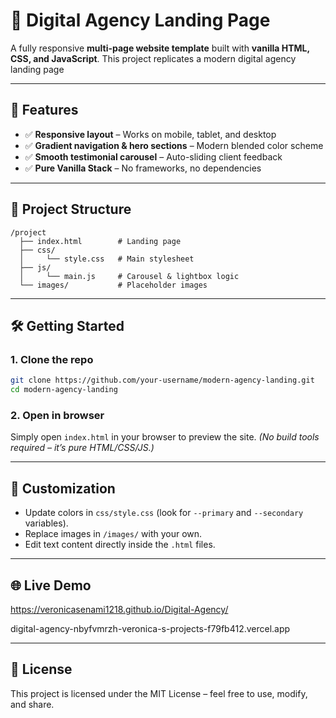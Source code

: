 # 🚀 Digital Agency Landing Page

A fully responsive **multi-page website template** built with **vanilla HTML, CSS, and JavaScript**.
This project replicates a modern digital agency landing page

---

## 📂 Features

* ✅ **Responsive layout** – Works on mobile, tablet, and desktop
* ✅ **Gradient navigation & hero sections** – Modern blended color scheme
* ✅ **Smooth testimonial carousel** – Auto-sliding client feedback
* ✅ **Pure Vanilla Stack** – No frameworks, no dependencies

---

## 📁 Project Structure

```
/project
  ├── index.html        # Landing page
  ├── css/
  │     └── style.css   # Main stylesheet
  ├── js/
  │     └── main.js     # Carousel & lightbox logic
  └── images/           # Placeholder images
```

---

## 🛠️ Getting Started

### 1. Clone the repo

```bash
git clone https://github.com/your-username/modern-agency-landing.git
cd modern-agency-landing
```

### 2. Open in browser

Simply open `index.html` in your browser to preview the site.
*(No build tools required – it’s pure HTML/CSS/JS.)*

---

## 🎨 Customization

* Update colors in `css/style.css` (look for `--primary` and `--secondary` variables).
* Replace images in `/images/` with your own.
* Edit text content directly inside the `.html` files.
---

## 🌐 Live Demo

https://veronicasenami1218.github.io/Digital-Agency/

digital-agency-nbyfvmrzh-veronica-s-projects-f79fb412.vercel.app

---

## 📜 License

This project is licensed under the MIT License – feel free to use, modify, and share.
